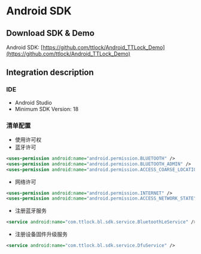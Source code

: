 # Android SDK
## Download SDK & Demo
Android SDK:
[https://github.com/ttlock/Android_TTLock_Demo](https://github.com/ttlock/Android_TTLock_Demo)

## Integration description
### IDE
- Android Studio
- Minimum SDK Version: 18
### 清单配置
- 使用许可权
- 蓝牙许可
```xml
<uses-permission android:name="android.permission.BLUETOOTH" />
<uses-permission android:name="android.permission.BLUETOOTH_ADMIN" />
<uses-permission android:name="android.permission.ACCESS_COARSE_LOCATION" />
```

- 网络许可
```xml
<uses-permission android:name="android.permission.INTERNET" /> 
<uses-permission android:name="android.permission.ACCESS_NETWORK_STATE" />
```
- 注册蓝牙服务
```xml
<service android:name="com.ttlock.bl.sdk.service.BluetoothLeService" />
```
- 注册设备固件升级服务
```xml
<service android:name="com.ttlock.bl.sdk.service.DfuService" />
```
